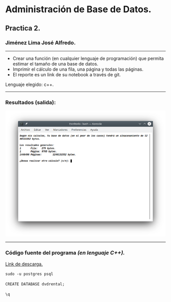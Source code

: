 # Administración de Base de Datos.

## Practica 2.

### Jiménez Lima José Alfredo.

---

* Crear una función (en cualquier lenguaje de programación) que permita estimar el tamaño de una base de datos.
* Imprimir el cálculo de una fila, una página y todas las páginas.
* El reporte es un link de su notebook a través de git.

Lenguaje elegido: c++.

---

### Resultados (salida):

![Salida en terminal.](https://github.com/alfredojl/Practica2/blob/master/resultados.png)

---

### Código fuente del programa _(en lenguaje C++)._

[Link de descarga.](https://github.com/alfredojl/Practica2/blob/master/source.cpp)

```
sudo -u postgres psql

CREATE DATABASE dvdrental;

\q
```
